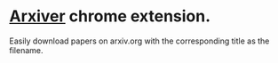 # [Arxiver](https://chrome.google.com/webstore/detail/arxiver/ongeikpodjaabjgkgbbdlmfmllijaefo?hl=en) chrome extension.

Easily download papers on arxiv.org with the corresponding title as the filename. 
